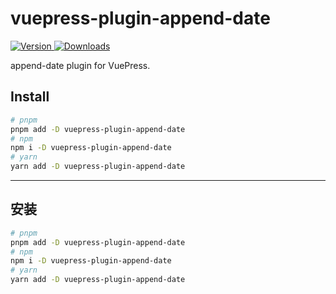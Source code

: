 # vuepress-plugin-append-date

[![Version](https://img.shields.io/npm/v/vuepress-plugin-append-date.svg?style=flat-square&logo=npm) ![Downloads](https://img.shields.io/npm/dm/vuepress-plugin-append-date.svg?style=flat-square&logo=npm)](https://www.npmjs.com/package/vuepress-plugin-append-date)

append-date plugin for VuePress.

## Install

```bash
# pnpm
pnpm add -D vuepress-plugin-append-date
# npm
npm i -D vuepress-plugin-append-date
# yarn
yarn add -D vuepress-plugin-append-date
```

---

## 安装

```bash
# pnpm
pnpm add -D vuepress-plugin-append-date
# npm
npm i -D vuepress-plugin-append-date
# yarn
yarn add -D vuepress-plugin-append-date
```
